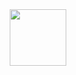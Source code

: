 <div id="header" align="center">
  <img src="https://media.giphy.com/media/M9gbBd9nbDrOTu1Mqx/giphy.gif](https://media2.giphy.com/media/v1.Y2lkPTc5MGI3NjExOGE3NWw0ZWk4ZmhuZGtxZGpxdzRhajNmMXJpd2RodzY0dWtwNTU0dSZlcD12MV9pbnRlcm5hbF9naWZfYnlfaWQmY3Q9cw/jdPMeyv9rn0hZHh8n9/giphy.gif" width="100"/>
</div>
